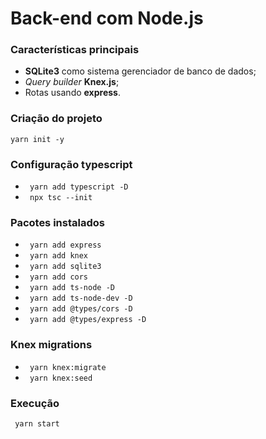 # Back-end com Node.js

### Características principais
- **SQLite3** como sistema gerenciador de banco de dados;
- *Query builder* **Knex.js**;
- Rotas usando **express**.

### Criação do projeto
```yarn init -y```

### Configuração typescript
- ``` yarn add typescript -D```
- ``` npx tsc --init```

### Pacotes instalados

- ``` yarn add express```
- ``` yarn add knex```
- ``` yarn add sqlite3```
- ``` yarn add cors```
- ``` yarn add ts-node -D```
- ``` yarn add ts-node-dev -D```
- ``` yarn add @types/cors -D```
- ``` yarn add @types/express -D```

### Knex migrations
- ``` yarn knex:migrate```
- ``` yarn knex:seed```

### Execução
``` yarn start```
